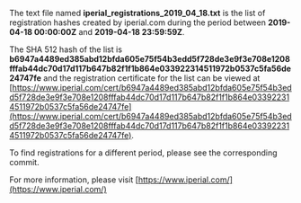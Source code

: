The text file named **iperial_registrations_2019_04_18.txt** is the list of registration hashes created by iperial.com during the period between **2019-04-18 00:00:00Z** and **2019-04-18 23:59:59Z**.

The SHA 512 hash of the list is **b6947a4489ed385abd12bfda605e75f54b3edd5f728de3e9f3e708e1208fffab44dc70d17d117b647b82f1f1b864e033922314511972b0537c5fa56de24747fe** and the registration certificate for the list can be viewed at [https://www.iperial.com/cert/b6947a4489ed385abd12bfda605e75f54b3edd5f728de3e9f3e708e1208fffab44dc70d17d117b647b82f1f1b864e033922314511972b0537c5fa56de24747fe](https://www.iperial.com/cert/b6947a4489ed385abd12bfda605e75f54b3edd5f728de3e9f3e708e1208fffab44dc70d17d117b647b82f1f1b864e033922314511972b0537c5fa56de24747fe).

To find registrations for a different period, please see the corresponding commit.

For more information, please visit [https://www.iperial.com/](https://www.iperial.com/)
